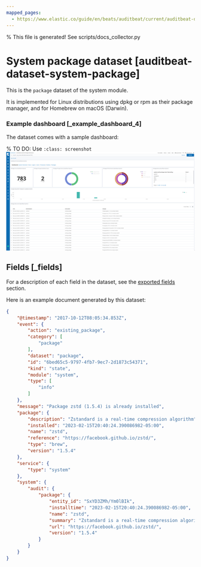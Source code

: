 ```yaml
---
mapped_pages:
  - https://www.elastic.co/guide/en/beats/auditbeat/current/auditbeat-dataset-system-package.html
---
```


% This file is generated! See scripts/docs_collector.py

# System package dataset [auditbeat-dataset-system-package]

This is the `package` dataset of the system module.

It is implemented for Linux distributions using dpkg or rpm as their package manager, and for Homebrew on macOS (Darwin).


### Example dashboard [_example_dashboard_4]

The dataset comes with a sample dashboard:

% TO DO: Use `:class: screenshot`
![Auditbeat System Package Dashboard](images/auditbeat-system-package-dashboard.png)

## Fields [_fields]

For a description of each field in the dataset, see the [exported fields](/reference/auditbeat/exported-fields-system.md) section.

Here is an example document generated by this dataset:

```json
{
    "@timestamp": "2017-10-12T08:05:34.853Z",
    "event": {
        "action": "existing_package",
        "category": [
            "package"
        ],
        "dataset": "package",
        "id": "6bed65c5-9797-4fb7-9ec7-2d1873c54371",
        "kind": "state",
        "module": "system",
        "type": [
            "info"
        ]
    },
    "message": "Package zstd (1.5.4) is already installed",
    "package": {
        "description": "Zstandard is a real-time compression algorithm",
        "installed": "2023-02-15T20:40:24.390086982-05:00",
        "name": "zstd",
        "reference": "https://facebook.github.io/zstd/",
        "type": "brew",
        "version": "1.5.4"
    },
    "service": {
        "type": "system"
    },
    "system": {
        "audit": {
            "package": {
                "entity_id": "SxYD3ZMh/Ym0lBIk",
                "installtime": "2023-02-15T20:40:24.390086982-05:00",
                "name": "zstd",
                "summary": "Zstandard is a real-time compression algorithm",
                "url": "https://facebook.github.io/zstd/",
                "version": "1.5.4"
            }
        }
    }
}
```
